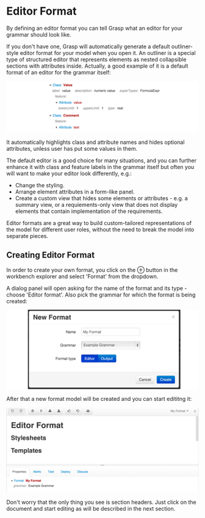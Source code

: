 # Editor Format

By defining an editor format you can tell Grasp what an editor for your grammar should look like.

If you don't have one, Grasp will automatically generate a default outliner-style editor format for your model when you open it. An outliner is a special type of structured editor that represents elements as nested collapsible sections with attributes inside. Actually, a good example of it is a default format of an editor for the grammar itself:

![Default Editor Format](img/DefaultEditorFormat.png)

It automatically highlights class and attribute names and hides optional attributes, unless user has put some values in them.

The default editor is a good choice for many situations, and you can further enhance it with class and feature labels in the grammar itself but often you will want to make your editor look differently, e.g.:

* Change the styling.
* Arrange element attributes in a form-like panel.
* Create a custom view that hides some elements or attributes - e.g. a summary view, or a requiements-only view that does not display elements that contain implementation of the requirements.

Editor formats are a great way to build custom-tailored representations of the model for different user roles, without the need to break the model into separate pieces.

## Creating Editor Format

In order to create your own format, you click on the ⊕ button in the workbench explorer and select 'Format' from the dropdown.

A dialog panel will open asking for the name of the format and its type - choose 'Editor format'. Also pick the grammar for which the format is being created:

![New Editor Format Dialog](img/NewEditorFormatDialog.png)

After that a new format model will be created and you can start edititng it:

![New Editor Format Model](img/NewEditorFormatModel.png)

Don't worry that the only thing you see is section headers. Just click on the document and start editing as will be described in the next section.
